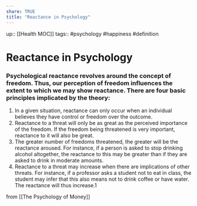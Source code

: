 ```yaml
---
share: TRUE
title: "Reactance in Psychology"
---
```

up:: [[Health MOC]]
tags:: #psychology #happiness #definition


# Reactance in Psychology



###  Psychological reactance revolves around the concept of freedom. Thus, our perception of freedom influences the extent to which we may show reactance. There are four basic principles implicated by the theory:

1. In a given situation, reactance can only occur when an individual believes they have control or freedom over the outcome.
2. Reactance to a threat will only be as great as the perceived importance of the freedom. If the freedom being threatened is very important, reactance to it will also be great.
3. The greater number of freedoms threatened, the greater will be the reactance aroused. For instance, if a person is asked to stop drinking alcohol altogether, the reactance to this may be greater than if they are asked to drink in moderate amounts.
4. Reactance to a threat may increase when there are implications of other threats. For instance, if a professor asks a student not to eat in class, the student may infer that this also means not to drink coffee or have water. The reactance will thus increase.1


from [[The Psychology of Money]]
